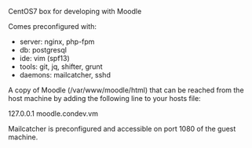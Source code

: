 CentOS7 box for developing with Moodle

Comes preconfigured with:
* server: nginx, php-fpm
* db: postgresql
* ide: vim (spf13)
* tools: git, jq, shifter, grunt
* daemons: mailcatcher, sshd

A copy of Moodle (/var/www/moodle/html) that can be reached from the host machine by adding the following line to your hosts file:

127.0.0.1 moodle.condev.vm

Mailcatcher is preconfigured and accessible on port 1080 of the guest machine.
